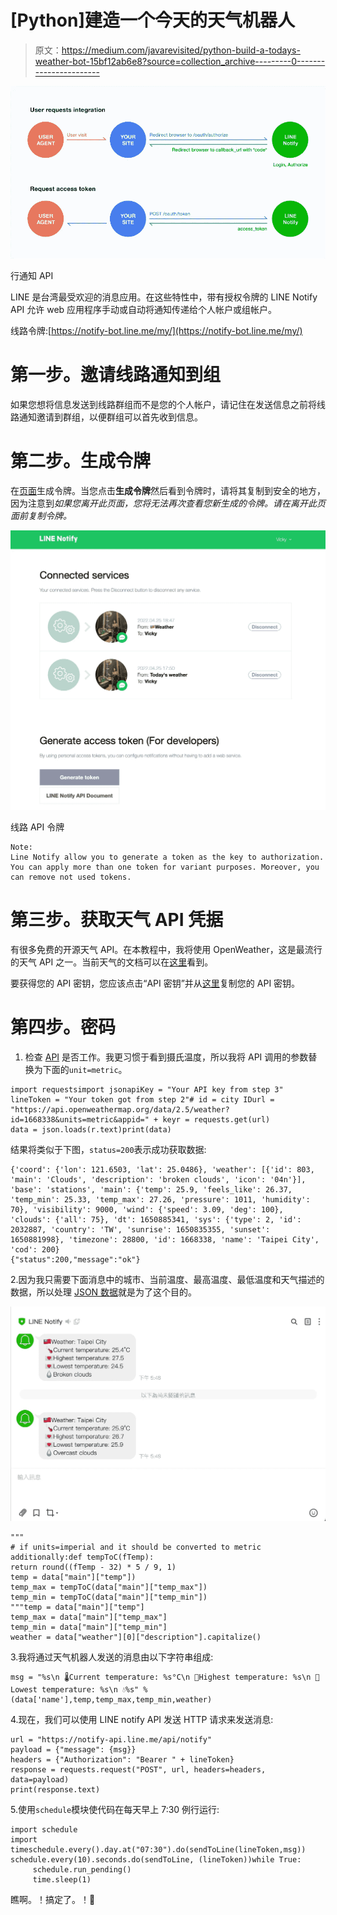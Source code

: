 # [Python]建造一个今天的天气机器人

> 原文：<https://medium.com/javarevisited/python-build-a-todays-weather-bot-15bf12ab6e8?source=collection_archive---------0----------------------->

[![](img/1e0878524f472508e78ef84431eba33d.png)](https://javarevisited.blogspot.com/2018/12/10-free-python-courses-for-programmers.html)

行通知 API

LINE 是台湾最受欢迎的消息应用。在这些特性中，带有授权令牌的 LINE Notify API 允许 web 应用程序手动或自动将通知传递给个人帐户或组帐户。

线路令牌:[https://notify-bot.line.me/my/](https://notify-bot.line.me/my/)

# 第一步。邀请线路通知到组

如果您想将信息发送到线路群组而不是您的个人帐户，请记住在发送信息之前将线路通知邀请到群组，以便群组可以首先收到信息。

# 第二步。生成令牌

在[页面](https://notify-bot.line.me/my/)生成令牌。当您点击**生成令牌**然后看到令牌时，请将其复制到安全的地方，因为注意到*如果您离开此页面，您将无法再次查看您新生成的令牌。请在离开此页面前复制令牌。*

[![](img/981a827b5d80672d5bcd47e18163f7c4.png)](https://www.java67.com/2018/02/5-free-python-online-courses-for-beginners.html)

线路 API 令牌

```
Note:
Line Notify allow you to generate a token as the key to authorization. You can apply more than one token for variant purposes. Moreover, you can remove not used tokens.
```

# 第三步。获取天气 API 凭据

有很多免费的开源天气 API。在本教程中，我将使用 OpenWeather，这是最流行的天气 API 之一。当前天气的文档可以在[这里](https://openweathermap.org/current)看到。

要获得您的 API 密钥，您应该点击“API 密钥”并从[这里](https://home.openweathermap.org/api_keys)复制您的 API 密钥。

# 第四步。密码

1.  检查 [API](/javarevisited/7-best-courses-to-learn-postman-tool-for-web-service-and-api-testing-f225c138fa5a) 是否工作。我更习惯于看到摄氏温度，所以我将 API 调用的参数替换为下面的`unit=metric`。

```
import requestsimport jsonapiKey = "Your API key from step 3"
lineToken = "Your token got from step 2"# id = city IDurl = "https://api.openweathermap.org/data/2.5/weather?id=1668338&units=metric&appid=" + keyr = requests.get(url)
data = json.loads(r.text)print(data)
```

结果将类似于下图，`status=200`表示成功获取数据:

```
{'coord': {'lon': 121.6503, 'lat': 25.0486}, 'weather': [{'id': 803, 'main': 'Clouds', 'description': 'broken clouds', 'icon': '04n'}], 'base': 'stations', 'main': {'temp': 25.9, 'feels_like': 26.37, 'temp_min': 25.33, 'temp_max': 27.26, 'pressure': 1011, 'humidity': 70}, 'visibility': 9000, 'wind': {'speed': 3.09, 'deg': 100}, 'clouds': {'all': 75}, 'dt': 1650885341, 'sys': {'type': 2, 'id': 2032887, 'country': 'TW', 'sunrise': 1650835355, 'sunset': 1650881998}, 'timezone': 28800, 'id': 1668338, 'name': 'Taipei City', 'cod': 200}
{"status":200,"message":"ok"}
```

2.因为我只需要下面消息中的城市、当前温度、最高温度、最低温度和天气描述的数据，所以处理 [JSON 数据](https://www.java67.com/2016/10/3-ways-to-convert-string-to-json-object-in-java.html)就是为了这个目的。

[![](img/41e2a19070ee1e6973a1e17af4bfff12.png)](https://javarevisited.blogspot.com/2018/02/how-to-parse-json-with-date-field-in-java-jackson-example.html)

```
"""
# if units=imperial and it should be converted to metric additionally:def tempToC(fTemp):
return round((fTemp - 32) * 5 / 9, 1)
temp = data["main"]["temp"])
temp_max = tempToC(data["main"]["temp_max"])
temp_min = tempToC(data["main"]["temp_min"])
"""temp = data["main"]["temp"]
temp_max = data["main"]["temp_max"]
temp_min = data["main"]["temp_min"]
weather = data["weather"][0]["description"].capitalize()
```

3.我将通过天气机器人发送的消息由以下字符串组成:

```
msg = "%s\n 🌡Current temperature: %s°C\n 💌Highest temperature: %s\n 💌Lowest temperature: %s\n 💧%s" %(data['name'],temp,temp_max,temp_min,weather)
```

4.现在，我们可以使用 LINE notify API 发送 HTTP 请求来发送消息:

```
url = "https://notify-api.line.me/api/notify"
payload = {"message": {msg}}
headers = {"Authorization": "Bearer " + lineToken}
response = requests.request("POST", url, headers=headers, data=payload)
print(response.text)
```

5.使用`schedule`模块使代码在每天早上 7:30 例行运行:

```
import schedule
import timeschedule.every().day.at("07:30").do(sendToLine(lineToken,msg))
schedule.every(10).seconds.do(sendToLine, (lineToken))while True:
     schedule.run_pending()
     time.sleep(1)
```

瞧啊。！搞定了。！🎉